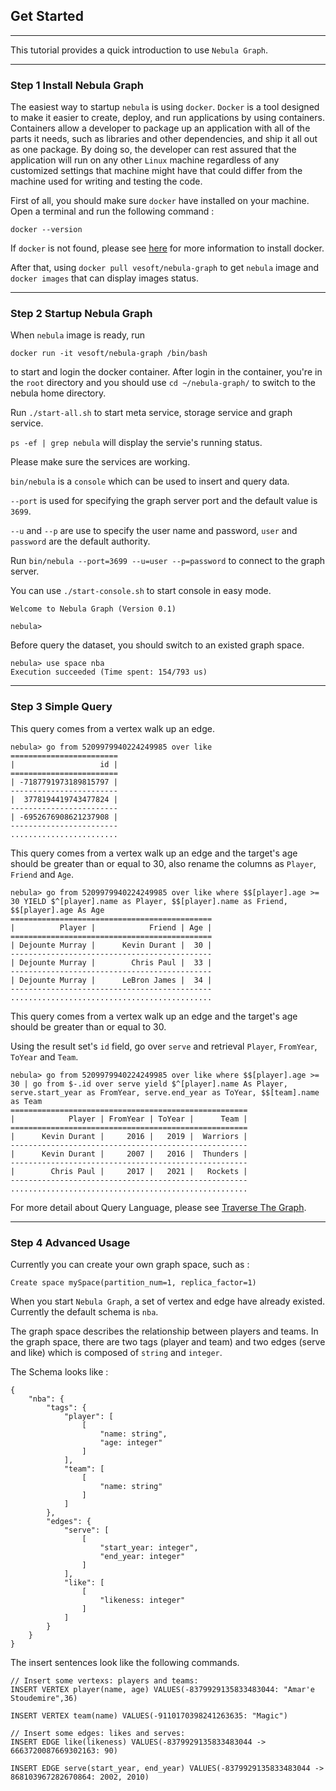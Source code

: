 ## Get Started

---

This tutorial provides a quick introduction to use `Nebula Graph`.

---

### Step 1 Install Nebula Graph

The easiest way to startup `nebula` is using `docker`.
`Docker` is a tool designed to make it easier to create, deploy, and run applications by using containers.
Containers allow a developer to package up an application with all of the parts it needs,
such as libraries and other dependencies, and ship it all out as one package.
By doing so, the developer can rest assured that the application will run on any other `Linux` machine regardless of any customized settings that machine might have that could differ from the machine used for writing and testing the code.

First of all, you should make sure `docker` have installed on your machine. Open a terminal and run the following command :

```
docker --version
```

If `docker` is not found, please see [here](https://docs.docker.com/install/) for more information to install docker.

After that, using `docker pull vesoft/nebula-graph` to get `nebula` image and `docker images` that can display images status.

---

### Step 2 Startup Nebula Graph

When `nebula` image is ready, run

`docker run -it vesoft/nebula-graph /bin/bash`

to start and login the docker container.
After login in the container, you're in the `root` directory and you should use `cd ~/nebula-graph/` to switch to the nebula home directory.

Run `./start-all.sh` to start meta service, storage service and graph service.

`ps -ef | grep nebula` will display the servie's running status.

Please make sure the services are working.

`bin/nebula` is a `console` which can be used to insert and query data.

`--port` is used for specifying the graph server port and the default value is `3699`.

`--u` and `--p` are use to specify the user name and password, `user` and `password` are the default authority.
 
Run `bin/nebula --port=3699 --u=user --p=password` to connect to the graph server.

You can use `./start-console.sh` to start console in easy mode.

```
Welcome to Nebula Graph (Version 0.1)

nebula>
```

Before query the dataset, you should switch to an existed graph space.

```
nebula> use space nba
Execution succeeded (Time spent: 154/793 us)
```

---

### Step 3 Simple Query

This query comes from a vertex walk up an edge.

```
nebula> go from 5209979940224249985 over like
========================
|                   id |
========================
| -7187791973189815797 |
------------------------
|  3778194419743477824 |
------------------------
| -6952676908621237908 |
------------------------
........................
```

This query comes from a vertex walk up an edge and the target's age should be greater than or equal to 30, also rename the columns as `Player`, `Friend` and `Age`.

```
nebula> go from 5209979940224249985 over like where $$[player].age >= 30 YIELD $^[player].name as Player, $$[player].name as Friend, $$[player].age As Age
=============================================
|          Player |            Friend | Age |
=============================================
| Dejounte Murray |      Kevin Durant |  30 |
---------------------------------------------
| Dejounte Murray |        Chris Paul |  33 |
---------------------------------------------
| Dejounte Murray |      LeBron James |  34 |
---------------------------------------------
.............................................
```

This query comes from a vertex walk up an edge and the target's age should be greater than or equal to 30.

Using the result set's `id` field, go over `serve` and retrieval `Player`, `FromYear`, `ToYear` and `Team`.

```
nebula> go from 5209979940224249985 over like where $$[player].age >= 30 | go from $-.id over serve yield $^[player].name As Player, serve.start_year as FromYear, serve.end_year as ToYear, $$[team].name as Team
=====================================================
|            Player | FromYear | ToYear |      Team |
=====================================================
|      Kevin Durant |     2016 |   2019 |  Warriors |
-----------------------------------------------------
|      Kevin Durant |     2007 |   2016 |  Thunders |
-----------------------------------------------------
|        Chris Paul |     2017 |   2021 |   Rockets |
-----------------------------------------------------
.....................................................
```

For more detail about Query Language, please see [Traverse The Graph](../docs/nGQL.md#traverse-the-graph).

---

### Step 4 Advanced Usage

Currently you can create your own graph space, such as :

```
Create space mySpace(partition_num=1, replica_factor=1)
```

When you start `Nebula Graph`, a set of vertex and edge have already existed.
Currently the default schema is `nba`.

The graph space describes the relationship between players and teams.
In the graph space, there are two tags (player and team) and two edges (serve and like) which is composed of `string` and `integer`.

The Schema looks like :

```
{
	"nba": {
		"tags": {
			"player": [
				[
					"name: string",
					"age: integer"
				]
			],
			"team": [
				[
					"name: string"
				]
			]
		},
		"edges": {
			"serve": [
				[
					"start_year: integer",
					"end_year: integer"
				]
			],
			"like": [
				[
					"likeness: integer"
				]
			]
		}
	}
}
```

The insert sentences look like the following commands.

```
// Insert some vertexs: players and teams:
INSERT VERTEX player(name, age) VALUES(-8379929135833483044: "Amar'e Stoudemire",36)

INSERT VERTEX team(name) VALUES(-9110170398241263635: "Magic")

// Insert some edges: likes and serves:
INSERT EDGE like(likeness) VALUES(-8379929135833483044 -> 6663720087669302163: 90)

INSERT EDGE serve(start_year, end_year) VALUES(-8379929135833483044 -> 868103967282670864: 2002, 2010)

```

